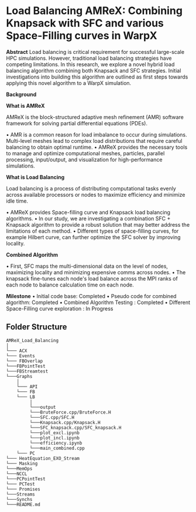 # Load Balancing AMReX: Combining Knapsack with SFC and various Space-Filling curves in WarpX

**Abstract**
Load balancing is critical requirement for successful large-scale HPC simulations. However, traditional load balancing strategies have competing limitations. In this research, we explore a novel hybrid
load balancing algorithm combining both Knapsack and SFC strategies. Initial investigations into building this algorithm are outlined as first steps towards applying this novel algorithm to a WarpX simulation.

**Background**

**What is AMReX**

AMReX is the block-structured adaptive mesh refinement (AMR) software framework for solving partial differential
equations (PDEs).

• AMR is a common reason for load imbalance to occur during simulations. Multi-level meshes lead to complex
load distributions that require careful balancing to obtain optimal runtime.
• AMReX provides the necessary tools to manage and optimize computational meshes, particles, parallel processing,
input/output, and visualization for high-performance simulations.

**What is Load Balancing**

Load balancing is a process of distributing computational tasks evenly across available processors or nodes to
maximize efficiency and minimize idle time.

• AMReX provides Space-filling curve and Knapsack load balancing algorithms.
• In our study, we are investigating a combination SFC + Knapsack algorithm to provide a robust solution that may
better address the limitations of each method.
• Different types of space-filling curves, for example Hilbert curve, can further optimize the SFC solver by improving locality.

**Combined Algorithm**

• First, SFC maps the multi-dimensional data on the level of nodes, maximizing locality and minimizing expensive
comms across nodes.
• The knapsack fine-tunes each node's load balance across the MPI ranks of each node to balance calculation time
on each node.

**Milestone**
• Initial code base: Completed
• Pseudo code for combined algorithm: Completed
• Combined Algorithm Testing : Completed
• Different Space-Filling curve exploration : In Progress





## Folder Structure

```
AMReX_Load_Balancing
│
└─── ACX
└─── Events
└─── FBOverlap
└───FBPointTest
└───FBStreamtest
└───Graphs
    │ 
    └─── API
    └─── FB
    └─── LB
         │ 
         └───output
         └───BruteForce.cpp/BruteForce.H
         └───SFC.cpp/SFC.H
         └───Knapsack.cpp/Knapsack.H
         └───SFC_knapsack.cpp/SFC_knapsack.H
         └───plot_excl.ipynb
         └───plot_incl.ipynb
         └───efficiency.ipynb
         └───main_combined.cpp
    └─── PC
└─── HeatEquation_EXO_Stream
└─── Masking
└───MemOps
└───NCCL
└───PCPointTest
└─── PCTest
└─── Promises
└───Streams
└───Synchs
└───README.md
    
```








